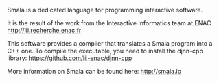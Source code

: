 Smala is a dedicated language for programming interactive software.

It is the result of the work from the Interactive Informatics team at ENAC http://lii.recherche.enac.fr 

This software provides a compiler that translates a Smala program into a C++ one. To compile the executable, you need to install the djnn-cpp library: https://github.com/lii-enac/djnn-cpp

More information on Smala can be found here: http://smala.io